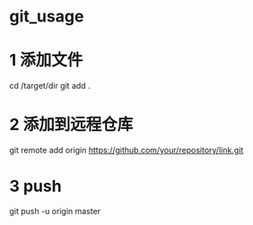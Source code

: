 # git_usage

# 1 添加文件
cd /target/dir
git add .

# 2 添加到远程仓库
git remote add origin https://github.com/your/repository/link.git

# 3 push
git push -u origin master
